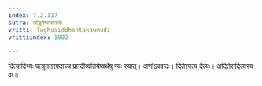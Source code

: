```yaml
---
index: 7.2.117
sutra: तद्धितेष्वचामादेः
vritti: laghusiddhantakaumudi
vrittiindex: 1002

---
```

दित्यादिभ्यः पत्युततरपदाच्च प्राग्दीव्यतियेष्वर्थेषु ण्यः स्यात्। अणोऽपवादः। दितेरपत्यं दैत्यः। अदितेरादित्यस्य वा॥